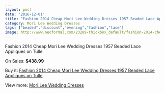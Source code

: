 ```yaml
---
layout: post
date: '2016-12-01'
title: "Fashion 2014 Cheap Mori Lee Wedding Dresses 1957 Beaded Lace Appliques on Tulle"
category: Mori Lee Wedding Dresses
tags: ["beaded","discount","evening","fashion","lace"]
image: http://www.neoformal.com/23289-thickbox_default/fashion-2014-cheap-mori-lee-wedding-dresses-1957-beaded-lace-appliques-on-tulle.jpg
---
```

Fashion 2014 Cheap Mori Lee Wedding Dresses 1957 Beaded Lace Appliques on Tulle

On Sales: **$438.99**
<a href="https://www.neoformal.com/en/mori-lee-wedding-dresses-2014/7815-fashion-2014-cheap-mori-lee-wedding-dresses-1957-beaded-lace-appliques-on-tulle.html"><amp-img layout="responsive" width="600" height="600" src="//www.neoformal.com/23289-thickbox_default/fashion-2014-cheap-mori-lee-wedding-dresses-1957-beaded-lace-appliques-on-tulle.jpg" alt="Fashion 2014 Cheap Mori Lee Wedding Dresses 1957 Beaded Lace Appliques on Tulle 0" /></a>
<a href="https://www.neoformal.com/en/mori-lee-wedding-dresses-2014/7815-fashion-2014-cheap-mori-lee-wedding-dresses-1957-beaded-lace-appliques-on-tulle.html"><amp-img layout="responsive" width="600" height="600" src="//www.neoformal.com/23292-thickbox_default/fashion-2014-cheap-mori-lee-wedding-dresses-1957-beaded-lace-appliques-on-tulle.jpg" alt="Fashion 2014 Cheap Mori Lee Wedding Dresses 1957 Beaded Lace Appliques on Tulle 1" /></a>
<a href="https://www.neoformal.com/en/mori-lee-wedding-dresses-2014/7815-fashion-2014-cheap-mori-lee-wedding-dresses-1957-beaded-lace-appliques-on-tulle.html"><amp-img layout="responsive" width="600" height="600" src="//www.neoformal.com/23291-thickbox_default/fashion-2014-cheap-mori-lee-wedding-dresses-1957-beaded-lace-appliques-on-tulle.jpg" alt="Fashion 2014 Cheap Mori Lee Wedding Dresses 1957 Beaded Lace Appliques on Tulle 2" /></a>
<a href="https://www.neoformal.com/en/mori-lee-wedding-dresses-2014/7815-fashion-2014-cheap-mori-lee-wedding-dresses-1957-beaded-lace-appliques-on-tulle.html"><amp-img layout="responsive" width="600" height="600" src="//www.neoformal.com/23290-thickbox_default/fashion-2014-cheap-mori-lee-wedding-dresses-1957-beaded-lace-appliques-on-tulle.jpg" alt="Fashion 2014 Cheap Mori Lee Wedding Dresses 1957 Beaded Lace Appliques on Tulle 3" /></a>

Buy it: [Fashion 2014 Cheap Mori Lee Wedding Dresses 1957 Beaded Lace Appliques on Tulle](https://www.neoformal.com/en/mori-lee-wedding-dresses-2014/7815-fashion-2014-cheap-mori-lee-wedding-dresses-1957-beaded-lace-appliques-on-tulle.html "Fashion 2014 Cheap Mori Lee Wedding Dresses 1957 Beaded Lace Appliques on Tulle")

View more: [Mori Lee Wedding Dresses](https://www.neoformal.com/en/67-mori-lee-wedding-dresses-2014 "Mori Lee Wedding Dresses")